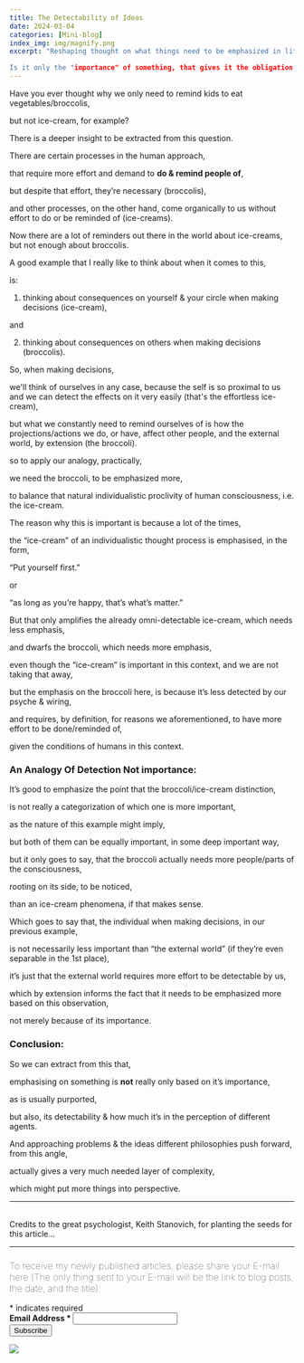 ```yaml
---
title: The Detectability of Ideas
date: 2024-03-04 
categories: [Mini-blog]
index_img: img/magnify.png
excerpt: "Reshaping thought on what things need to be emphasized in life,

Is it only the "importance" of something, that gives it the obligation to be emphasised on, or are there other factors into play?.. "
---
```


Have you ever thought why we only need to remind kids to eat vegetables/broccolis, 

but not ice-cream, for example?

There is a deeper insight to be extracted from this question.

There are certain processes in the human approach, 

that require more effort and demand to <b>do & remind people of</b>, 

but despite that effort, they’re necessary (broccolis),


and other processes, on the other hand, come organically to us without effort to do or be reminded of (ice-creams).

Now there are a lot of reminders out there in the world about ice-creams, but not enough about broccolis.

A good example that I really like to think about when it comes to this,

is:

1. thinking about consequences on yourself & your circle when making decisions (ice-cream), 

and 

2. thinking about consequences on others when making decisions (broccolis).

So, when making decisions, 

we'll think of ourselves in any case, because the self is so proximal to us and we can detect the effects on it very easily (that's the effortless ice-cream),

but what we constantly need to remind ourselves of is how the projections/actions we do, or have, affect other people, and the external world, by extension (the broccoli).


so to apply our analogy, practically,

we need the broccoli, to be emphasized more, 

to balance that natural individualistic proclivity of human consciousness, i.e. the ice-cream.

The reason why this is important is because a lot of the times,

the “ice-cream” of an individualistic thought process is emphasised, in the form, 

“Put yourself first.”

or

“as long as you’re happy, that’s what’s matter.”

But that only amplifies the already omni-detectable ice-cream, which needs less emphasis,

and dwarfs the broccoli,
which needs more emphasis,

even though the “ice-cream” is important in this context, and we are not taking that away,

but the emphasis on the broccoli here, is because it’s less detected by our psyche & wiring,

and requires, by definition, for reasons we aforementioned, to have more effort to be done/reminded of,

given the conditions of humans in this context.


### An Analogy Of Detection <b>Not</b> importance:

It’s good to emphasize the point that the broccoli/ice-cream distinction, 

is not really a categorization of which one is more important, 

as the nature of this example might imply,

but both of them can be equally important, in some deep important way,

but it only goes to say, that the broccoli actually needs more people/parts of the consciousness,

rooting on its side, to be noticed,

than an ice-cream phenomena, if that makes sense.

Which goes to say that, the individual when making decisions, in our previous example,

is not necessarily less important than “the external world” (if they’re even separable in the 1st place),

it’s just that the external world requires more effort to be detectable by us,

which by extension informs the fact that it needs to be emphasized more based on this observation,

not merely because of its importance.

### Conclusion:
So we can extract from this that,

emphasising on something is <b>not</b> really only based on it’s importance, 

as is usually purported,

but also, its detectability & how much it’s in the perception of different agents.

And approaching problems & the ideas different philosophies push forward, from this angle, 

actually gives a very much needed layer of complexity, 

which might put more things into perspective.
<hr>
<br>
Credits to the great psychologist, Keith Stanovich, for planting the seeds for this article...
<br>
<hr>
<!-- Begin Mailchimp Signup Form -->
<link href="//cdn-images.mailchimp.com/embedcode/classic-10_7_dtp.css" rel="stylesheet" type="text/css">
<style type="text/css">
     #mc_embed_signup{ clear:left; font:10px;  align-items:center; }
	/* Add your own Mailchimp form style overrides in your site stylesheet or in this style block.
	   We recommend moving this block and the preceding CSS link to the HEAD of your HTML file. */
</style>
<div class="ssty">
<div id="mc_embed_signup">
  <form action="https://ideagnose.us12.list-manage.com/subscribe/post?u=463c6029de93ae83594496f4e&amp;id=c852f2020c&amp;f_id=001eb9e0f0" method="post" id="mc-embedded-subscribe-form" name="mc-embedded-subscribe-form" class="validate" target="_blank" novalidate>
    <div id="mc_embed_signup_scroll">
	<h3 style=font-weight:lighter;>To receive my newly published articles, please share your E-mail here (The only thing sent to your E-mail will be the link to blog posts, the date, and the title):</h3>
<div class="indicates-required"><span class="asterisk">*</span> indicates required</div>
<div class="mc-field-group">
	<label for="mce-EMAIL" style=font-weight:bold;>Email Address  <span class="asterisk">*</span>
</label>
	<input type="email" value="" name="EMAIL" class="required email" id="mce-EMAIL"><span id="mce-EMAIL-HELPERTEXT" class="helper_text"></span>
</div>
	<div id="mce-responses" class="clear foot">
		<div class="response" id="mce-error-response" style="display:none"></div>
		<div class="response" id="mce-success-response" style="display:none"></div>
	</div>    <!-- real people should not fill this in and expect good things - do not remove this or risk form bot signups-->
    <div style="position: absolute; left: -5000px;" aria-hidden="true"><input type="text" name="b_463c6029de93ae83594496f4e_c852f2020c" tabindex="-1" value=""></div>
        <div class="optionalParent">
            <div class="clear foot">
                <input type="submit" value="Subscribe" name="subscribe" id="mc-embedded-subscribe" class="button">
                <p class="brandingLogo"><a href="http://eepurl.com/h9K0LX" title="Mailchimp - email marketing made easy and fun"><img src="https://eep.io/mc-cdn-images/template_images/branding_logo_text_dark_dtp.svg"></a></p>
            </div>
        </div>
    </div>
</form>
</div>
</div>
<script type='text/javascript' src='//s3.amazonaws.com/downloads.mailchimp.com/js/mc-validate.js'></script><script type='text/javascript'>(function($) {window.fnames = new Array(); window.ftypes = new Array();fnames[0]='EMAIL';ftypes[0]='email';fnames[1]='FNAME';ftypes[1]='text';fnames[2]='LNAME';ftypes[2]='text';fnames[3]='ADDRESS';ftypes[3]='address';fnames[4]='PHONE';ftypes[4]='phone';fnames[5]='BIRTHDAY';ftypes[5]='birthday';}(jQuery));var $mcj = jQuery.noConflict(true);</script>
<!--End mc_embed_signup-->
